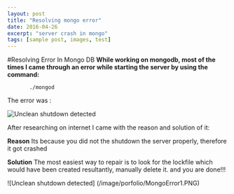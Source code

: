 ```yaml
---
layout: post
title: "Resolving mongo error"
date: 2016-04-26
excerpt: "server crash in mongo"
tags: [sample post, images, test]
---
```


#Resolving Error In Mongo DB
**While working on mongodb, most of the times I came through an error while starting the server by using the command:**
           
           ./mongod
The error was :
   
![Unclean shutdown detected](//lailashaikh.github.io/assets/img/lockFile.PNG)

After researching on internet I came with the reason and solution of it:

**Reason**
Its because you did not the shutdown the server properly, therefore it got crashed

**Solution**
The most easiest way to repair is to look for the lockfile which would have been created resultantly, manually delete it. 
and you are done!!!

![Unclean shutdown detected] (/image/porfolio/MongoError1.PNG)



